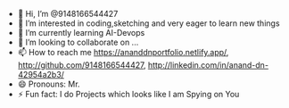 - 👋 Hi, I’m @9148166544427
- 👀 I’m interested in coding,sketching and very eager to learn new things
- 🌱 I’m currently learning AI-Devops
- 💞️ I’m looking to collaborate on ...
- 📫 How to reach me https://ananddnportfolio.netlify.app/,   
http://github.com/9148166544427,
http://linkedin.com/in/anand-dn-42954a2b3/
- 😄 Pronouns: Mr.
- ⚡ Fun fact: I do Projects which looks like I am Spying on You

<!---
9148166544427/9148166544427 is a ✨ special ✨ repository because its `README.md` (this file) appears on your GitHub profile.
You can click the Preview link to take a look at your changes.
--->
